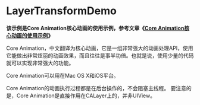 # LayerTransformDemo


**该示例是Core Animation核心动画的使用示例，参考文章《[Core Animation核心动画的使用示例](http://www.hudongdong.com/ios/454.html)》**

Core Animation，中文翻译为核心动画，它是一组非常强大的动画处理API，使用它能做出非常炫丽的动画效果，而且往往是事半功倍。也就是说，使用少量的代码就可以实现非常强大的功能。

Core Animation可以用在Mac OS X和iOS平台。

Core Animation的动画执行过程都是在后台操作的，不会阻塞主线程。
要注意的是，Core Animation是直接作用在CALayer上的，并非UIView。

